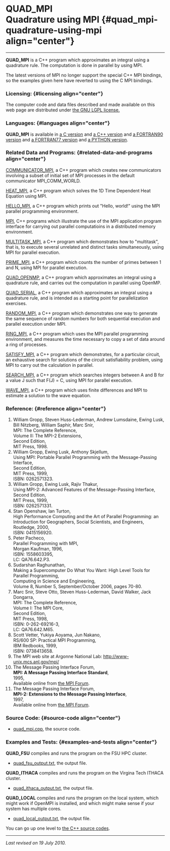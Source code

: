 QUAD\_MPI\
Quadrature using MPI {#quad_mpi-quadrature-using-mpi align="center"}
====================

------------------------------------------------------------------------

**QUAD\_MPI** is a C++ program which approximates an integral using a
quadrature rule. The computation is done in parallel by using MPI.

The latest versions of MPI no longer support the special C++ MPI
bindings, so the examples given here have reverted to using the C MPI
bindings.

### Licensing: {#licensing align="center"}

The computer code and data files described and made available on this
web page are distributed under [the GNU LGPL
license.](../../txt/gnu_lgpl.txt)

### Languages: {#languages align="center"}

**QUAD\_MPI** is available in [a C
version](../../c_src/quad_mpi/quad_mpi.md) and [a C++
version](../../master/quad_mpi/quad_mpi.md) and [a FORTRAN90
version](../../f_src/quad_mpi/quad_mpi.md) and [a FORTRAN77
version](../../f77_src/quad_mpi/quad_mpi.md) and [a PYTHON
version](../../py_src/quad_mpi/quad_mpi.md).

### Related Data and Programs: {#related-data-and-programs align="center"}

[COMMUNICATOR\_MPI](../../master/communicator_mpi/communicator_mpi.md),
a C++ program which creates new communicators involving a subset of
initial set of MPI processes in the default communicator
MPI\_COMM\_WORLD.

[HEAT\_MPI](../../master/heat_mpi/heat_mpi.md), a C++ program which
solves the 1D Time Dependent Heat Equation using MPI.

[HELLO\_MPI](../../master/hello_mpi/hello_mpi.md), a C++ program
which prints out "Hello, world!" using the MPI parallel programming
environment.

[MPI](../../master/mpi/mpi.md), C++ programs which illustrate the use
of the MPI application program interface for carrying out parallel
computatioins in a distributed memory environment.

[MULTITASK\_MPI](../../master/multitask_mpi/multitask_mpi.md), a C++
program which demonstrates how to "multitask", that is, to execute
several unrelated and distinct tasks simultaneously, using MPI for
parallel execution.

[PRIME\_MPI](../../master/prime_mpi/prime_mpi.md), a C++ program
which counts the number of primes between 1 and N, using MPI for
parallel execution.

[QUAD\_OPENMP](../../master/quad_openmp/quad_openmp.md), a C++
program which approximates an integral using a quadrature rule, and
carries out the computation in parallel using OpenMP.

[QUAD\_SERIAL](../../master/quad_serial/quad_serial.md), a C++
program which approximates an integral using a quadrature rule, and is
intended as a starting point for parallelization exercises.

[RANDOM\_MPI](../../master/random_mpi/random_mpi.md), a C++ program
which demonstrates one way to generate the same sequence of random
numbers for both sequential execution and parallel execution under MPI.

[RING\_MPI](../../master/ring_mpi/ring_mpi.md), a C++ program which
uses the MPI parallel programming environment, and measures the time
necessary to copy a set of data around a ring of processes.

[SATISFY\_MPI](../../master/satisfy_mpi/satisfy_mpi.md), a C++
program which demonstrates, for a particular circuit, an exhaustive
search for solutions of the circuit satisfiability problem, using MPI to
carry out the calculation in parallel.

[SEARCH\_MPI](../../master/search_mpi/search_mpi.md), a C++ program
which searches integers between A and B for a value J such that F(J) =
C, using MPI for parallel execution.

[WAVE\_MPI](../../master/wave_mpi/wave_mpi.md), a C++ program which
uses finite differences and MPI to estimate a solution to the wave
equation.

### Reference: {#reference align="center"}

1.  William Gropp, Steven Huss-Lederman, Andrew Lumsdaine, Ewing Lusk,
    Bill Nitzberg, William Saphir, Marc Snir,\
    MPI: The Complete Reference,\
    Volume II: The MPI-2 Extensions,\
    Second Edition,\
    MIT Press, 1998.
2.  William Gropp, Ewing Lusk, Anthony Skjellum,\
    Using MPI: Portable Parallel Programming with the Message-Passing
    Interface,\
    Second Edition,\
    MIT Press, 1999,\
    ISBN: 0262571323.
3.  William Gropp, Ewing Lusk, Rajiv Thakur,\
    Using MPI-2: Advanced Features of the Message-Passing Interface,\
    Second Edition,\
    MIT Press, 1999,\
    ISBN: 0262571331.
4.  Stan Openshaw, Ian Turton,\
    High Performance Computing and the Art of Parallel Programming: an
    Introduction for Geographers, Social Scientists, and Engineers,\
    Routledge, 2000,\
    ISBN: 0415156920.
5.  Peter Pacheco,\
    Parallel Programming with MPI,\
    Morgan Kaufman, 1996,\
    ISBN: 1558603395,\
    LC: QA76.642.P3.
6.  Sudarshan Raghunathan,\
    Making a Supercomputer Do What You Want: High Level Tools for
    Parallel Programming,\
    Computing in Science and Engineering,\
    Volume 8, Number 5, September/October 2006, pages 70-80.
7.  Marc Snir, Steve Otto, Steven Huss-Lederman, David Walker, Jack
    Dongarra,\
    MPI: The Complete Reference,\
    Volume I: The MPI Core,\
    Second Edition,\
    MIT Press, 1998,\
    ISBN: 0-262-69216-3,\
    LC: QA76.642.M65.
8.  Scott Vetter, Yukiya Aoyama, Jun Nakano,\
    RS/600 SP: Practical MPI Programming,\
    IBM Redbooks, 1999,\
    ISBN: 0738413658.
9.  The MPI web site at Argonne National Lab:
    <http://www-unix.mcs.anl.gov/mpi/>
10. The Message Passing Interface Forum,\
    **MPI: A Message Passing Interface Standard**,\
    1995,\
    Available online from [the MPI Forum](http://www.mpi-forum.org/).
11. The Message Passing Interface Forum,\
    **MPI-2: Extensions to the Message Passing Interface**,\
    1997,\
    Available online from [the MPI Forum](http://www.mpi-forum.org/).

### Source Code: {#source-code align="center"}

-   [quad\_mpi.cpp](quad_mpi.cpp), the source code.

### Examples and Tests: {#examples-and-tests align="center"}

**QUAD\_FSU** compiles and runs the program on the FSU HPC cluster.

-   [quad\_fsu\_output.txt](quad_fsu_output.txt), the output file.

**QUAD\_ITHACA** compiles and runs the program on the Virgina Tech
ITHACA cluster.

-   [quad\_ithaca\_output.txt](quad_ithaca_output.txt), the output file.

**QUAD\_LOCAL** compiles and runs the program on the local system, which
might work if OpenMPI is installed, and which might make sense if your
system has multiple cores.

-   [quad\_local\_output.txt](quad_local_output.txt), the output file.

You can go up one level to [the C++ source codes](../cpp_src.md).

------------------------------------------------------------------------

*Last revised on 19 July 2010.*
